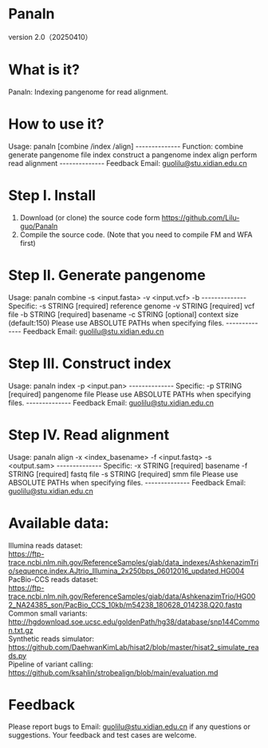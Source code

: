 # Panaln
version 2.0（20250410）

# What is it?
Panaln: Indexing pangenome for read alignment.

# How to use it?
Usage:   panaln [combine /index /align] <options>
\--------------
Function: combine  generate pangenome file
	        index    construct a pangenome index
	        align    perform read alignment
\--------------
Feedback Email: <guolilu@stu.xidian.edu.cn>

# Step I. Install
  1. Download (or clone) the source code form https://github.com/Lilu-guo/Panaln
  2. Compile the source code. (Note that you need to compile FM and WFA first)

# Step II. Generate pangenome
Usage: panaln combine -s <input.fasta> -v <input.vcf> -b <basename>
\--------------
Specific:  -s STRING [required] reference genome
           -v STRING [required] vcf file
           -b STRING [required] basename
           -c STRING [optional] context size (default:150)
Please use ABSOLUTE PATHs when specifying files.
\--------------
Feedback Email: <guolilu@stu.xidian.edu.cn>
     
# Step III. Construct index
Usage: panaln index -p <input.pan>
\--------------
Specific:  -p STRING [required] pangenome file
Please use ABSOLUTE PATHs when specifying files.
\--------------
Feedback Email: <guolilu@stu.xidian.edu.cn>
  
# Step IV. Read alignment
Usage: panaln align -x <index_basename> -f <input.fastq> -s <output.sam>
\--------------
Specific:  -x STRING [required] basename
           -f STRING [required] fastq file
           -s STRING [required] smm file
Please use ABSOLUTE PATHs when specifying files.
\--------------
Feedback Email: <guolilu@stu.xidian.edu.cn>
  
# Available data:
Illumina reads dataset:   
https://ftp-trace.ncbi.nlm.nih.gov/ReferenceSamples/giab/data_indexes/AshkenazimTrio/sequence.index.AJtrio_Illumina_2x250bps_06012016_updated.HG004   
PacBio-CCS reads dataset:   
https://ftp-trace.ncbi.nlm.nih.gov/ReferenceSamples/giab/data/AshkenazimTrio/HG002_NA24385_son/PacBio_CCS_10kb/m54238_180628_014238.Q20.fastq   
Common small variants:   
http://hgdownload.soe.ucsc.edu/goldenPath/hg38/database/snp144Common.txt.gz   
Synthetic reads simulator:   
https://github.com/DaehwanKimLab/hisat2/blob/master/hisat2_simulate_reads.py    
Pipeline of variant calling:   
https://github.com/ksahlin/strobealign/blob/main/evaluation.md   
   
# Feedback
Please report bugs to Email: guolilu@stu.xidian.edu.cn if any questions or suggestions. 
Your feedback and test cases are welcome.